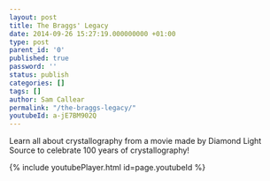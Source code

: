 ```yaml
---
layout: post
title: The Braggs' Legacy
date: 2014-09-26 15:27:19.000000000 +01:00
type: post
parent_id: '0'
published: true
password: ''
status: publish
categories: []
tags: []
author: Sam Callear
permalink: "/the-braggs-legacy/"
youtubeId: a-jE7BM902Q
---
```


<p>Learn all about crystallography from a movie made by Diamond Light Source to celebrate 100 years of crystallography!</p>

{% include youtubePlayer.html id=page.youtubeId %}

